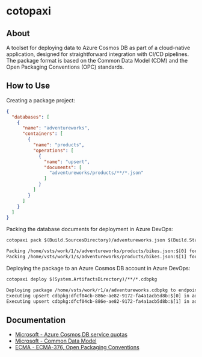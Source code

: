 # cotopaxi

<p />

## About

<p />

A toolset for deploying data to Azure Cosmos DB as part of a cloud-native application, designed for straightforward integration with CI/CD pipelines. The package format is based on the Common Data Model (CDM) and the Open Packaging Conventions (OPC) standards.

<p />

## How to Use

<p />

Creating a package project:

<p />

```json
{
  "databases": [
    {
      "name": "adventureworks",
      "containers": [
        {
          "name": "products",
          "operations": [
            {
              "name": "upsert",
              "documents": [
                "adventureworks/products/**/*.json"
              ]
            }
          ]
        }
      ]
    }
  ]
}
```

<p />

Packing the database documents for deployment in Azure DevOps:

<p />

```txt
cotopaxi pack $(Build.SourcesDirectory)/adventureworks.json $(Build.StagingDirectory)/adventureworks.cdbpkg

Packing /home/vsts/work/1/s/adventureworks/products/bikes.json:$[0] for upsert in adventureworks\products
Packing /home/vsts/work/1/s/adventureworks/products/bikes.json:$[1] for upsert in adventureworks\products
```

<p />

Deploying the package to an Azure Cosmos DB account in Azure DevOps:

<p />

```txt
cotopaxi deploy $(System.ArtifactsDirectory)/**/*.cdbpkg

Deploying package /home/vsts/work/r1/a/adventureworks.cdbpkg to endpoint https://cosmos-adventureworks.documents.azure.com:443
Executing upsert cdbpkg:dfcf04cb-886e-ae82-9172-fa4a1acb5d8b:$[0] in adventureworks\products - HTTP 200
Executing upsert cdbpkg:dfcf04cb-886e-ae82-9172-fa4a1acb5d8b:$[1] in adventureworks\products - HTTP 200
```

<p />

## Documentation

<p />

- [Microsoft - Azure Cosmos DB service quotas](https://learn.microsoft.com/en-us/azure/cosmos-db/concepts-limits)
- [Microsoft - Common Data Model](https://learn.microsoft.com/en-us/common-data-model)
- [ECMA - ECMA-376, Open Packaging Conventions](https://ecma-international.org/publications-and-standards/standards/ecma-376)

